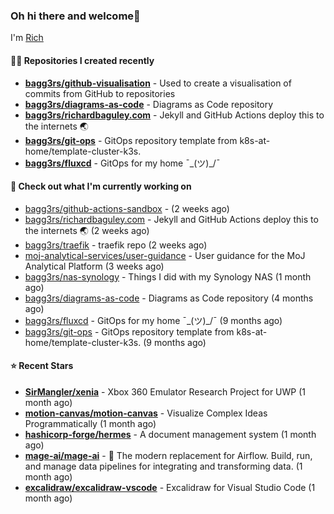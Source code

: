 ### Oh hi there and welcome👋

I'm [Rich](https://richardbaguley.com/about)

#### 👨‍💻 Repositories I created recently
- **[bagg3rs/github-visualisation](https://github.com/bagg3rs/github-visualisation)** - Used to create a visualisation of commits from GitHub to repositories
- **[bagg3rs/diagrams-as-code](https://github.com/bagg3rs/diagrams-as-code)** - Diagrams as Code repository
- **[bagg3rs/richardbaguley.com](https://github.com/bagg3rs/richardbaguley.com)** - Jekyll and GitHub Actions deploy this to the internets 🌏
- **[bagg3rs/git-ops](https://github.com/bagg3rs/git-ops)** - GitOps repository template from k8s-at-home/template-cluster-k3s.
- **[bagg3rs/fluxcd](https://github.com/bagg3rs/fluxcd)** - GitOps for my home ¯\_(ツ)_/¯ 

#### 👷 Check out what I'm currently working on

- [bagg3rs/github-actions-sandbox](https://github.com/bagg3rs/github-actions-sandbox) -  (2 weeks ago)
- [bagg3rs/richardbaguley.com](https://github.com/bagg3rs/richardbaguley.com) - Jekyll and GitHub Actions deploy this to the internets 🌏 (2 weeks ago)
- [bagg3rs/traefik](https://github.com/bagg3rs/traefik) - traefik repo (2 weeks ago)
- [moj-analytical-services/user-guidance](https://github.com/moj-analytical-services/user-guidance) - User guidance for the MoJ Analytical Platform (3 weeks ago)
- [bagg3rs/nas-synology](https://github.com/bagg3rs/nas-synology) - Things I did with my Synology NAS (1 month ago)
- [bagg3rs/diagrams-as-code](https://github.com/bagg3rs/diagrams-as-code) - Diagrams as Code repository (4 months ago)
- [bagg3rs/fluxcd](https://github.com/bagg3rs/fluxcd) - GitOps for my home ¯\_(ツ)_/¯  (9 months ago)
- [bagg3rs/git-ops](https://github.com/bagg3rs/git-ops) - GitOps repository template from k8s-at-home/template-cluster-k3s. (9 months ago)

#### ⭐ Recent Stars


- **[SirMangler/xenia](https://github.com/SirMangler/xenia)** - Xbox 360 Emulator Research Project for UWP (1 month ago)
- **[motion-canvas/motion-canvas](https://github.com/motion-canvas/motion-canvas)** - Visualize Complex Ideas Programmatically (1 month ago)
- **[hashicorp-forge/hermes](https://github.com/hashicorp-forge/hermes)** - A document management system (1 month ago)
- **[mage-ai/mage-ai](https://github.com/mage-ai/mage-ai)** - 🧙 The modern replacement for Airflow. Build, run, and manage data pipelines for integrating and transforming data. (1 month ago)
- **[excalidraw/excalidraw-vscode](https://github.com/excalidraw/excalidraw-vscode)** - Excalidraw for Visual Studio Code (1 month ago)

